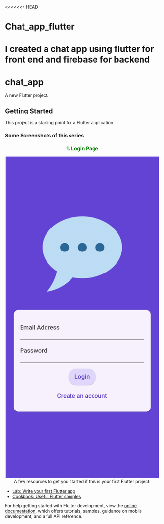 <<<<<<< HEAD
# Chat_app_flutter
I created a chat app using flutter for front end and firebase for backend
=======
# chat_app

A new Flutter project.

## Getting Started

This project is a starting point for a Flutter application.
### Some Screenshots of this series
<h3 align="center" style="color:green" >1. Login Page</h3>
 <p align="center">
<img src="https://github.com/Yash1547/Chat_app_flutter/blob/main/screenshots/Screenshot_20230830_140153.jpg" width="500"></img>
A few resources to get you started if this is your first Flutter project:

- [Lab: Write your first Flutter app](https://docs.flutter.dev/get-started/codelab)
- [Cookbook: Useful Flutter samples](https://docs.flutter.dev/cookbook)

For help getting started with Flutter development, view the
[online documentation](https://docs.flutter.dev/), which offers tutorials,
samples, guidance on mobile development, and a full API reference.
